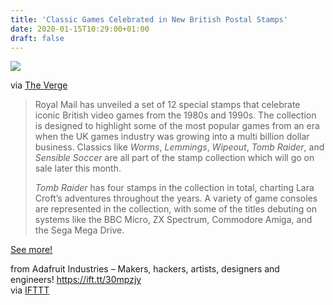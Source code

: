 ```yaml
---
title: 'Classic Games Celebrated in New British Postal Stamps'
date: 2020-01-15T10:29:00+01:00
draft: false
---
```


![](https://cdn-blog.adafruit.com/uploads/2020/01/royalmailvideogamesstamps.0-600x400.jpg)

via [The Verge](https://www.theverge.com/2020/1/7/21054603/royal-mail-video-games-stamps-lemmings-worms-tomb-raider-wipeout)

> Royal Mail has unveiled a set of 12 special stamps that celebrate iconic British video games from the 1980s and 1990s. The collection is designed to highlight some of the most popular games from an era when the UK games industry was growing into a multi billion dollar business. Classics like _Worms_, _Lemmings_, _Wipeout_, _Tomb Raider_, and _Sensible Soccer_ are all part of the stamp collection which will go on sale later this month.
> 
> _Tomb Raider_ has four stamps in the collection in total, charting Lara Croft’s adventures throughout the years. A variety of game consoles are represented in the collection, with some of the titles debuting on systems like the BBC Micro, ZX Spectrum, Commodore Amiga, and the Sega Mega Drive.

[See more!](https://www.theverge.com/2020/1/7/21054603/royal-mail-video-games-stamps-lemmings-worms-tomb-raider-wipeout)

  
  
from Adafruit Industries – Makers, hackers, artists, designers and engineers! https://ift.tt/30mpzjy  
via [IFTTT](https://ifttt.com/?ref=da&site=blogger)